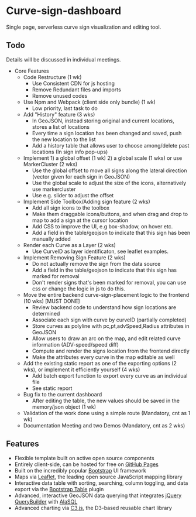 # Curve-sign-dashboard

Single page, serverless curve sign visualization and editing tool.

## Todo

Details will be discussed in individual meetings.

* Core Features
    * Code Restructure (1 wk)
        * Use Consistent CDN for js hosting
        * Remove Redundant files and imports
        * Remove unused codes
    * Use Npm and Webpack (client side only bundle) (1 wk)
        * Low priority, last task to do
    * Add "History" feature (3 wks)
        * In GeoJSON, instead storing original and current locations, stores a list of locations
        * Every time a sign location has been changed and saved, push the new location to the list
        * Add a history table that allows user to choose among/delete past locations (In sign info pop-ups)
    * Implement 1) a global offset (1 wk) 2) a global scale (1 wks) or use MarkerCluster (2 wks)
        * Use the global offset to move all signs along the lateral direction (vector given for each sign in GeoJSON)
        * Use the global scale to adjust the size of the icons, alternatively use markercluster
        * Use e.g. slider to adjust the offset
    * Implement Side Toolbox/Adding sign feature (2 wks)
        * Add all sign icons to the toolbox
        * Make them draggable icons/buttons, and when drag and drop to map to add a sign at the cursor location
        * Add CSS to improve the UI, e.g box-shadow, on hover etc.
        * Add a field in the table/geojson to indicate that this sign has been manually added
    * Render each Curve as a Layer (2 wks)
        * Use CurveID as layer identificaton, see leaflet examples.
    * Implement Removing Sign Feature (2 wks)
        * Do not actually remove the sign from the data source
        * Add a field in the table/geojson to indicate that this sign has marked for removal
        * Don't render signs that's been marked for removal, you can use css or change the logic in js to do this.
    * Move the entire backend curve-sign-placement logic to the frontend (10 wks) [MUST DONE]
        * Review backend code to understand how sign locations are determined
        * Associate each sign with curve by curveID (partially completed)
        * Store curves as polyline with pc,pt,advSpeed,Radius attributes in GeoJSON
        * Allow users to draw an arc on the map, and edit related curve information (ADV-speed/speed diff)
        * Compute and render the signs location from the frontend directly
        * Make the attributes every curve in the map editable as well
    * Add the existing static report as one of the exporting options (2 wks), or implement it efficiently yourself (4 wks)
        * Add batch export function to export every curve as an individual file
        * See static report
    * Bug fix to the current dashboard
        * After editing the table, the new values should be saved in the memory/json object (1 wk)
    * Validation of the work done using a simple route (Mandatory, cnt as 1 wk)
    * Documentation Meeting and two Demos (Mandatory, cnt as 2 wks)


## Features

* Flexible template built on active open source components
* Entirely client-side, can be hosted for free on [GitHub Pages](https://pages.github.com/)
* Built on the incredibly popular [Bootstrap](http://getbootstrap.com/) UI framework
* Maps via [Leaflet](http://leafletjs.com/), the leading open source JavaScript mapping library
* Interactive data table with sorting, searching, column toggling, and data export via the [Bootstrap Table](http://bootstrap-table.wenzhixin.net.cn/) plugin
* Advanced, interactive GeoJSON data querying that integrates [jQuery QueryBuilder](http://mistic100.github.io/jQuery-QueryBuilder/index.html) with [AlaSQL](http://alasql.org/)
* Advanced charting via [C3.js](http://c3js.org/), the D3-based reusable chart library
